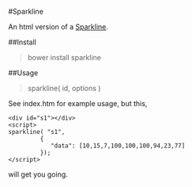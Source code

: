 #Sparkline

An html version of a [Sparkline](http://en.wikipedia.org/wiki/Sparkline).


##Install
> bower install sparkline



##Usage

> sparkline( id, options )

See index.htm for example usage, but this,

    <div id="s1"></div>
    <script>
    sparkline( "s1",
             {
                "data": [10,15,7,100,100,100,94,23,77]
             });
    </script>

will get you going.


